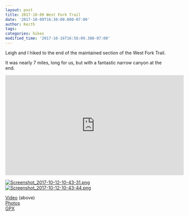 ```yaml
---
layout: post
title: 2017-10-09 West Fork Trail
date: '2017-10-09T16:30:00.000-07:00'
author: Keith
tags: 
categories: hikes
modified_time: '2017-10-16T16:56:09.388-07:00'
---
```


Leigh and I hiked to the end of the maintained section of the West Fork
Trail.

It was nearly 7 miles, long for us, but with a fantastic narrow
canyon at the end.  
  
<div class="embed-responsive embed-responsive-16by9">
  <iframe width="560" height="315" src="https://www.youtube.com/embed/JmfxzXWkP58" frameborder="0" allow="accelerometer; autoplay; encrypted-media; gyroscope; picture-in-picture" allowfullscreen></iframe>
</div>

[![Screenshot_2017-10-12-10-43-31.png](
https://lh3.googleusercontent.com/pw/ACtC-3e3h2MqFzgD1T7FvWjsZuqeAcBQov4QXfto9Vucz-PjcQjhNeeeGDEFiA01ujDWokuPZvBZmyDXUp50PQG6AXJQubCPKeww3lz0WLXeeDUV4zcmiEXnD4-6gi_seyuGhCYhJt540EjdmXtHfQ-NWvNV_Q=w320-no-tmp.jpg
)](
https://lh3.googleusercontent.com/pw/ACtC-3e3h2MqFzgD1T7FvWjsZuqeAcBQov4QXfto9Vucz-PjcQjhNeeeGDEFiA01ujDWokuPZvBZmyDXUp50PQG6AXJQubCPKeww3lz0WLXeeDUV4zcmiEXnD4-6gi_seyuGhCYhJt540EjdmXtHfQ-NWvNV_Q=w0-no-tmp.jpg
)
[![Screenshot_2017-10-12-10-43-44.png](
https://lh3.googleusercontent.com/pw/ACtC-3fCwAJU_2RrRZaXq2rgQGDP8LBosC_IGnwhmKfkK3A-yJPQuqRD6MA5FdOWTL_usn0IbrzaEmazTwAL9gOB5xhGHyvANHRWMSvKl7vLUkHhz7E_WZg9qXc7ZaICYmUuvNWw9FLlqRgbco6ZwWtRtOqHjg=w320-no-tmp.jpg
)](
https://lh3.googleusercontent.com/pw/ACtC-3fCwAJU_2RrRZaXq2rgQGDP8LBosC_IGnwhmKfkK3A-yJPQuqRD6MA5FdOWTL_usn0IbrzaEmazTwAL9gOB5xhGHyvANHRWMSvKl7vLUkHhz7E_WZg9qXc7ZaICYmUuvNWw9FLlqRgbco6ZwWtRtOqHjg=w0-no-tmp.jpg
)

[Video](https://youtu.be/JmfxzXWkP58) (above)  
[Photos](https://photos.app.goo.gl/SewXnjIWv2otmrYa2)  
[GPX](https://drive.google.com/file/d/0B05YxhE9Av-PUGhpdjdyRzIyVEU/view?usp=sharing)  
